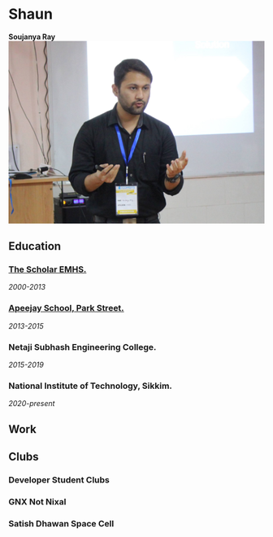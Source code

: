 # Shaun

**Soujanya Ray**
![](https://github.com/thecrazyphysicist369/me/blob/main/images/IMG_36141.jpg)

## Education

### [The Scholar EMHS.](https://www.facebook.com/scholarislampur/)
_2000-2013_

### [Apeejay School, Park Street.](http://www.apeejayschool.in/)
_2013-2015_

### Netaji Subhash Engineering College.
_2015-2019_

### National Institute of Technology, Sikkim.
_2020-present_

## Work

## Clubs

### Developer Student Clubs

### GNX Not Nixal

### Satish Dhawan Space Cell

